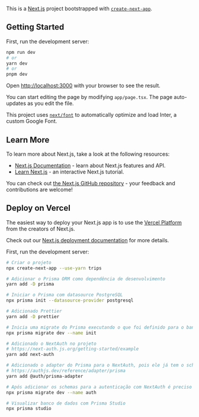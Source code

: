 This is a [Next.js](https://nextjs.org/) project bootstrapped with [`create-next-app`](https://github.com/vercel/next.js/tree/canary/packages/create-next-app).

## Getting Started

First, run the development server:

```bash
npm run dev
# or
yarn dev
# or
pnpm dev
```

Open [http://localhost:3000](http://localhost:3000) with your browser to see the result.

You can start editing the page by modifying `app/page.tsx`. The page auto-updates as you edit the file.

This project uses [`next/font`](https://nextjs.org/docs/basic-features/font-optimization) to automatically optimize and load Inter, a custom Google Font.

## Learn More

To learn more about Next.js, take a look at the following resources:

- [Next.js Documentation](https://nextjs.org/docs) - learn about Next.js features and API.
- [Learn Next.js](https://nextjs.org/learn) - an interactive Next.js tutorial.

You can check out [the Next.js GitHub repository](https://github.com/vercel/next.js/) - your feedback and contributions are welcome!

## Deploy on Vercel

The easiest way to deploy your Next.js app is to use the [Vercel Platform](https://vercel.com/new?utm_medium=default-template&filter=next.js&utm_source=create-next-app&utm_campaign=create-next-app-readme) from the creators of Next.js.

Check out our [Next.js deployment documentation](https://nextjs.org/docs/deployment) for more details.

First, run the development server:

```bash
# Criar o projeto
npx create-next-app --use-yarn trips

# Adicionar o Prisma ORM como dependência de desenvolvimento
yarn add -D prisma

# Iniciar o Prisma com datasource PostgreSQL
npx prisma init --datasource-provider postgresql

# Adicionado Prettier
yarn add -D prettier

# Inicia uma migrate do Prisma executando o que foi definido para o banco de dados em schema.prisma
npx prisma migrate dev --name init

# Adicionado o NextAuth no projeto
# https://next-auth.js.org/getting-started/example
yarn add next-auth

# Adicionado o adapter do Prisma para o NextAuth, pois ele já tem o schema pronto para controle de autenticação
# https://authjs.dev/reference/adapter/prisma
yarn add @auth/prisma-adapter

# Após adicionar os schemas para a autenticação com NextAuth é preciso rodar a migrate novamente
npx prisma migrate dev --name auth

# Visualizar banco de dados com Prisma Studio
npx prisma studio
```

